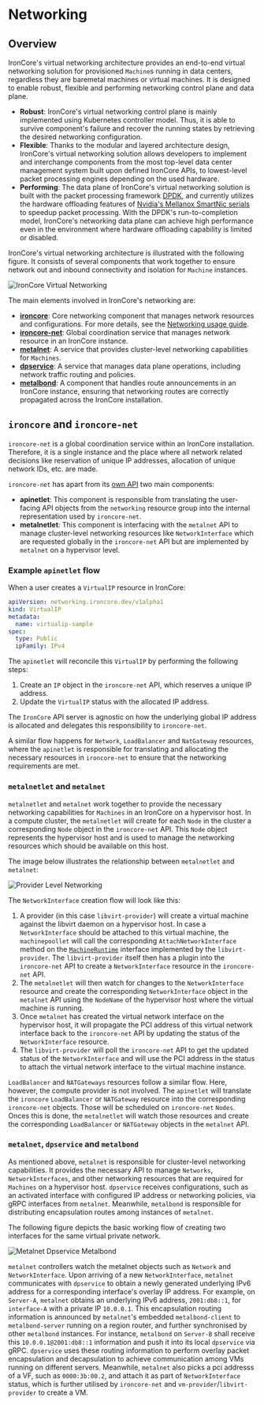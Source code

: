 # Networking

## Overview

IronCore's virtual networking architecture provides an end-to-end virtual networking solution for provisioned `Machine`s running in data centers, regardless they are baremetal machines or virtual machines. It is designed to enable robust, flexible and performing networking control plane and data plane.

- **Robust**: IronCore's virtual networking control plane is mainly implemented using Kubernetes controller model. Thus, it is able to survive component's failure and recover the running states by retrieving the desired networking configuration.
- **Flexible**: Thanks to the modular and layered architecture design, IronCore's virtual networking solution allows developers to implement and interchange components from the most top-level data center management system built upon defined IronCore APIs, to lowest-level packet processing engines depending on the used hardware.
- **Performing**: The data plane of IronCore's virtual networking solution is built with the packet processing framework [DPDK](https://www.dpdk.org), and currently utilizes the hardware offloading features of [Nvidia's Mellanox SmartNic serials](https://www.nvidia.com/en-us/networking/ethernet-adapters/) to speedup packet processing. With the DPDK's run-to-completion model, IronCore's networking data plane can achieve high performance even in the environment where hardware offloading capability is limited or disabled.

IronCore's virtual networking architecture is illustrated with the following figure. It consists of several components that work together to ensure network out and inbound connectivity and isolation for `Machine` instances.

![IronCore Virtual Networking](/ironcore-net-overview.png)

The main elements involved in IronCore's networking are:
- [**ironcore**](https://github.com/ironcore-dev/ironcore): Core networking component that manages network resources and configurations. For more details, see the 
[Networking usage guide](/iaas/usage-guides/networking).
- [**ironcore-net**](https://github.com/ironcore-dev/ironcore-net): Global coordination service that manages network resource in an IronCore instance.
- [**metalnet**](https://github.com/ironcore-dev/metalnet): A service that provides cluster-level networking capabilities for `Machines`.
- [**dpservice**](https://github.com/ironcore-dev/dpservice): A service that manages data plane operations, including network traffic routing and policies.
- [**metalbond**](https://github.com/ironcore-dev/metalbond): A component that handles route announcements in an IronCore instance, ensuring that networking routes are
correctly propagated across the IronCore installation.

## `ironcore` and `ironcore-net`

`ironcore-net` is a global coordination service within an IronCore installation. Therefore, it is a single instance and 
the place where all network related decisions like reservation of unique IP addresses, allocation of unique network IDs, etc. are made.

`ironcore-net` has apart from its [own API](https://github.com/ironcore-dev/ironcore-net/tree/main/api/core/v1alpha1) two main components:
- **apinetlet**: This component is responsible from translating the user-facing API objects from the `networking` resource group into the internal representation used by `ironcore-net`. 
- **metalnetlet**: This component is interfacing with the `metalnet` API to manage cluster-level networking resources like `NetworkInterface` which are requested globally in the `ironcore-net` API but are implemented by `metalnet` on a hypervisor level.

### Example `apinetlet` flow

When a user creates a `VirtualIP` resource in IronCore:

```yaml
apiVersion: networking.ironcore.dev/v1alpha1
kind: VirtualIP
metadata:
  name: virtualip-sample
spec:
  type: Public
  ipFamily: IPv4
```

The `apinetlet` will reconcile this `VirtualIP` by performing the following steps:
1. Create an `IP` object in the `ironcore-net` API, which reserves a unique IP address.
2. Update the `VirtualIP` status with the allocated IP address.

The `IronCore` API server is agnostic on how the underlying global IP address is allocated and delegates this responsibility 
to `ironcore-net`.

A similar flow happens for `Network`, `LoadBalancer` and `NatGateway` resources, where the `apinetlet` is responsible
for translating and allocating the necessary resources in `ironcore-net` to ensure that the networking requirements are met.

### `metalnetlet` and `metalnet`

`metalnetlet` and `metalnet` work together to provide the necessary networking capabilities for `Machines` in an IronCore on 
a hypervisor host. In a compute cluster, the `metalnetlet` will create for each `Node` in the cluster a corresponding
`Node` object in the `ironcore-net` API. This `Node` object represents the hypervisor host and is used to manage the networking resources
which should be available on this host.

The image below illustrates the relationship between `metalnetlet` and `metalnet`:

![Provider Level Networking](/provider-networking.png)

The `NetworkInterface` creation flow will look like this:
1. A provider (in this case `libvirt-provider`) will create a virtual machine against the libvirt daemon on a hypervisor host.
In case a `NetworkInterface` should be attached to this virtual machine, the `machinepoollet` will call the corresponding
`AttachNetworkInterface` method on the [`MachineRuntime`](/iaas/architecture/runtime-interface#machineruntime-interface) 
interface implemented by the `libvirt-provider`. The `libvirt-provider` itself then has a plugin into the `ironcore-net` 
API to create a `NetworkInterface` resource in the `ironcore-net` API.
2. The `metalnetlet` will then watch for changes to the `NetworkInterface` resource and create the corresponding `NetworkInterface` 
object in the `metalnet` API using the `NodeName` of the hypervisor host where the virtual machine is running.
3. Once `metalnet` has created the virtual network interface on the hypervisor host, it will propagate the PCI address of this
virtual network interface back to the `ironcore-net` API by updating the status of the `NetworkInterface` resource.
4. The `libvirt-provider` will poll the `ironcore-net` API to get the updated status of the `NetworkInterface` and will 
use the PCI address in the status to attach the virtual network interface to the virtual machine instance.

`LoadBalancer` and `NATGateways` resources follow a similar flow. Here, however, the compute provider is not involved. 
The `apinetlet` will translate the `ironcore` `LoadBalancer` or `NATGateway` resource into the corresponding `ironcore-net`
objects. Those will be scheduled on `ironcore-net` `Nodes`. Onces this is done, the `metalnetlet` will watch those resources
and create the corresponding `LoadBalancer` or `NATGateway` objects in the `metalnet` API.

### `metalnet`, `dpservice` and `metalbond`

As mentioned above, `metalnet` is responsible for cluster-level networking capabilities. It provides the necessary API
to manage `Networks`, `NetworkInterfaces`, and other networking resources that are required for `Machines` on a hypervisor host. `dpservice` receives configurations, such as an activated interface with configured IP address or networking policies, via gRPC interfaces from `metalnet`. Meanwhile, `metalbond` is responsible for distributing encapsulation routes among instances of `metalnet`. 

The following figure depicts the basic working flow of creating two interfaces for the same virtual private network. 

![Metalnet Dpservice Metalbond](/metalnet-dpservice-metalbond.png)

`metalnet` controllers watch the metalnet objects such as `Network` and `NetworkInterface`. Upon arriving of a new `NetworkInterface`, `metalnet` communicates with `dpservice` to obtain a newly generated underlying IPv6 address for a corresponding interface's overlay IP address. For example, on `Server-A`, `metalnet` obtains an underlying IPv6 address, `2001:db8::1`, for `interface-A` with a private IP `10.0.0.1`. This encapsulation routing information is announced by `metalnet`'s embedded `metalbond-client` to `metalbond-server` running on a region router, and further synchronised by other `metalbond` instances. For instance, `metalbond` on `Server-B` shall receive this `10.0.0.1@2001:db8::1` information and push it into its local `dpservice` via gRPC. `dpservice` uses these routing information to perform overlay packet encapsulation and decapsulation to achieve communication among VMs running on different servers. Meanwhile, `metalnet` also picks a pci addresss of a VF, such as `0000:3b:00.2`, and attach it as part of `NetworkInterface` status, which is further utilised by `ironcore-net` and `vm-provider`/`libvirt-provider` to create a VM.
